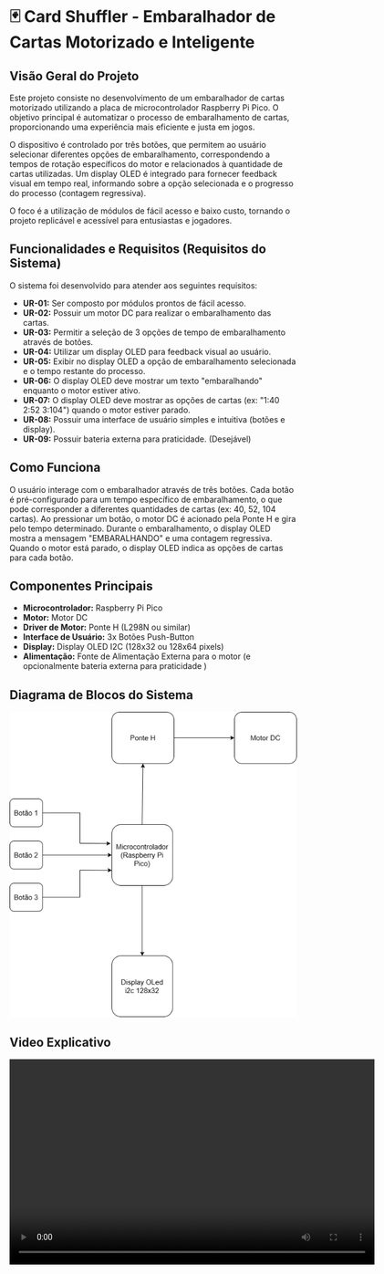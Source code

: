 # 🃏 Card Shuffler - Embaralhador de Cartas Motorizado e Inteligente

## Visão Geral do Projeto

Este projeto consiste no desenvolvimento de um embaralhador de cartas motorizado utilizando a placa de microcontrolador Raspberry Pi Pico. O objetivo principal é automatizar o processo de embaralhamento de cartas, proporcionando uma experiência mais eficiente e justa em jogos.

O dispositivo é controlado por três botões, que permitem ao usuário selecionar diferentes opções de embaralhamento, correspondendo a tempos de rotação específicos do motor e relacionados à quantidade de cartas utilizadas. Um display OLED é integrado para fornecer feedback visual em tempo real, informando sobre a opção selecionada e o progresso do processo (contagem regressiva).

O foco é a utilização de módulos de fácil acesso e baixo custo, tornando o projeto replicável e acessível para entusiastas e jogadores.

## Funcionalidades e Requisitos (Requisitos do Sistema)

O sistema foi desenvolvido para atender aos seguintes requisitos:

* **UR-01:** Ser composto por módulos prontos de fácil acesso.
* **UR-02:** Possuir um motor DC para realizar o embaralhamento das cartas.
* **UR-03:** Permitir a seleção de 3 opções de tempo de embaralhamento através de botões.
* **UR-04:** Utilizar um display OLED para feedback visual ao usuário.
* **UR-05:** Exibir no display OLED a opção de embaralhamento selecionada e o tempo restante do processo.
* **UR-06:** O display OLED deve mostrar um texto "embaralhando" enquanto o motor estiver ativo.
* **UR-07:** O display OLED deve mostrar as opções de cartas (ex: "1:40 2:52 3:104") quando o motor estiver parado.
* **UR-08:** Possuir uma interface de usuário simples e intuitiva (botões e display).
* **UR-09:** Possuir bateria externa para praticidade. (Desejável)

## Como Funciona

O usuário interage com o embaralhador através de três botões. Cada botão é pré-configurado para um tempo específico de embaralhamento, o que pode corresponder a diferentes quantidades de cartas (ex: 40, 52, 104 cartas). Ao pressionar um botão, o motor DC é acionado pela Ponte H e gira pelo tempo determinado. Durante o embaralhamento, o display OLED mostra a mensagem "EMBARALHANDO" e uma contagem regressiva. Quando o motor está parado, o display OLED indica as opções de cartas para cada botão.

## Componentes Principais

* **Microcontrolador:** Raspberry Pi Pico
* **Motor:** Motor DC
* **Driver de Motor:** Ponte H (L298N ou similar)
* **Interface de Usuário:** 3x Botões Push-Button
* **Display:** Display OLED I2C (128x32 ou 128x64 pixels)
* **Alimentação:** Fonte de Alimentação Externa para o motor (e opcionalmente bateria externa para praticidade )

## Diagrama de Blocos do Sistema

![Diagrama de Blocos](Diagrama.png)

## Video Explicativo

<video width="640" height="360" controls>
  <source src="./VIDEO-2025-06-04-21-50-30~1.mp4" type="video/mp4">
  Seu navegador não suporta a tag de vídeo.
</video>